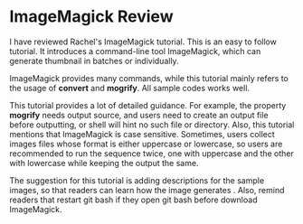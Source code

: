 # ImageMagick Review

I have reviewed Rachel's ImageMagick tutorial. This is an easy to follow tutorial. It introduces a command-line tool ImageMagick, which can generate  thumbnail in batches or individually. 

ImageMagick provides many commands, while this tutorial mainly refers to the usage of **convert** and **mogrify**. All sample codes works well. 

This tutorial provides a lot of detailed guidance. For example, the property **mogrify** needs output source, and users need to create an output file before outputting, or shell will hint no such file or directory. Also, this tutorial mentions that ImageMagick is case sensitive. Sometimes, users collect images files whose format is either uppercase or lowercase, so users are recommended to run the sequence twice, one with uppercase and the other with lowercase while keeping the output the same. 

The suggestion for this tutorial is adding descriptions for the sample images, so that readers can learn how the image  generates . Also, remind readers that restart git bash if they open git bash before download ImageMagick.